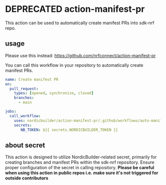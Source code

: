 # DEPRECATED action-manifest-pr
This action can be used to automatically create manifest PRs into sdk-nrf repo.

## usage
Please use this instead:
https://github.com/nrfconnect/action-manifest-pr

You can call this workflow in your repository to automatically create manifest PRs.

```yaml
name: Create manifest PR
on:
  pull_request:
    types: [opened, synchronize, closed]
    branches:
      - main

jobs:
  call_workflow:
    uses: nordicbuilder/action-manifest-pr/.github/workflows/auto-manifest-pr.yml@main
    secrets:
       NB_TOKEN: ${{ secrets.NORDICBUILDER_TOKEN }}
```

## about secret
This action is designed to utilize NordicBuilder-related secret, 
primarily for creating branches and manifest PRs within the sdk-nrf repository. 
Ensure proper configuration of the secret in calling repository.
**Please be careful when using this action in public repos i.e. make sure it's not triggered for outside contributors**

